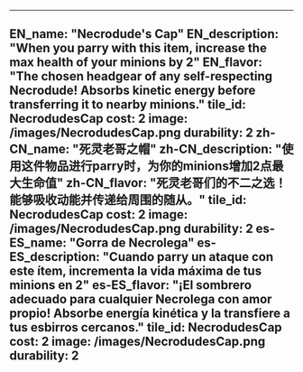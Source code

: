 ---

EN_name: "Necrodude's Cap"
EN_description: "When you parry with this item, increase the max health of your minions by 2"
EN_flavor: "The chosen headgear of any self-respecting Necrodude! Absorbs kinetic energy before transferring it to nearby minions."
tile_id: NecrodudesCap
cost: 2
image: /images/NecrodudesCap.png
durability: 2
zh-CN_name: "死灵老哥之帽"
zh-CN_description: "使用这件物品进行parry时，为你的minions增加2点最大生命值"
zh-CN_flavor: "死灵老哥们的不二之选！能够吸收动能并传递给周围的随从。"
tile_id: NecrodudesCap
cost: 2
image: /images/NecrodudesCap.png
durability: 2
es-ES_name: "Gorra de Necrolega"
es-ES_description: "Cuando parry un ataque con este ítem, incrementa la vida máxima de tus minions en 2"
es-ES_flavor: "¡El sombrero adecuado para cualquier Necrolega con amor propio! Absorbe energía kinética y la transfiere a tus esbirros cercanos."
tile_id: NecrodudesCap
cost: 2
image: /images/NecrodudesCap.png
durability: 2
---